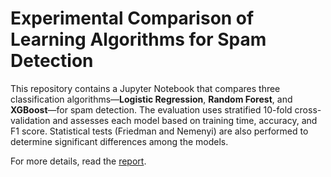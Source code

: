 # Experimental Comparison of Learning Algorithms for Spam Detection

This repository contains a Jupyter Notebook that compares three classification algorithms—**Logistic Regression**, **Random Forest**, and **XGBoost**—for spam detection. The evaluation uses stratified 10-fold cross-validation and assesses each model based on training time, accuracy, and F1 score. Statistical tests (Friedman and Nemenyi) are also performed to determine significant differences among the models.

For more details, read the [report](https://github.com/chappiii/Spam-detection/blob/new/Experimental_Comparison_of_Learning_Algorithms_for_Spam_Detection.pdf).